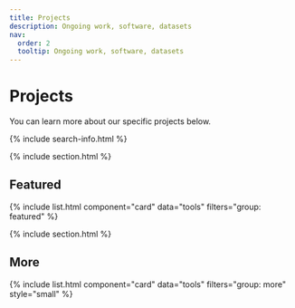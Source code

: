 ```yaml
---
title: Projects
description: Ongoing work, software, datasets
nav:
  order: 2
  tooltip: Ongoing work, software, datasets
---
```




# <i class="fas fa-tools"></i>Projects


You can learn more about our specific projects below.

{% include search-info.html %}

{% include section.html %}

## Featured

{% include list.html component="card" data="tools" filters="group: featured" %}

{% include section.html %}

## More

{% include list.html component="card" data="tools" filters="group: more" style="small" %}
